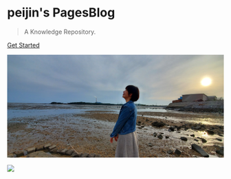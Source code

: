 # peijin's PagesBlog

> A Knowledge Repository.

[Get Started](#docsify)

![](_media/peijin.jpg)

![](#FFFFFF)
